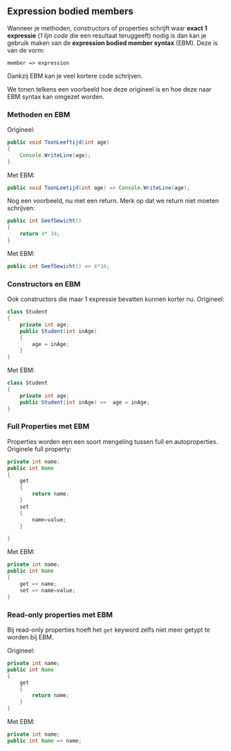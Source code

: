## Expression bodied members

Wanneer je methoden, constructors of properties schrijft waar **exact 1 expressie** (*1 lijn code* die een resultaat teruggeeft) nodig is dan kan je gebruik maken van de **expression bodied member syntax** (EBM). Deze is van de vorm:

<!---{line-numbers:false}--->
```text
member => expression
```

Dankzij EBM kan je veel kortere code schrijven.

We tonen telkens een voorbeeld hoe deze origineel is en hoe deze naar EBM syntax kan omgezet worden.

### Methoden en EBM

Origineel:

```java
public void ToonLeeftijd(int age)
{
    Console.WriteLine(age);
}
```

Met EBM:

```java
public void ToonLeetijd(int age) => Console.WriteLine(age);
```

Nog een voorbeeld, nu met een return. Merk op dat we return niet moeten schrijven:

```java
public int GeefGewicht()
{
    return 4* 34;
}
```

Met EBM:
```java
public int GeefGewicht() => 4*34;
```

### Constructors en EBM
Ook constructors die maar 1 expressie bevatten kunnen korter nu.
Origineel:
```java
class Student
{
    private int age;
    public Student(int inAge)
    {
        age = inAge;
    }
}
```

Met EBM:
```java
class Student
{
    private int age;
    public Student(int inAge) =>  age = inAge;
}
```

### Full Properties met EBM
Properties worden een een soort mengeling tussen full en autoproperties.
Originele full property:
```java
private int name;
public int Name
{
    get
    {
        return name;
    }
    set
    {
        name=value;
    }

}
```

Met EBM:
```java
private int name;
public int Name
{
    get => name;
    set => name=value;
}
```
### Read-only properties met EBM
Bij read-only properties hoeft het ``get`` keyword zelfs niet meer getypt te worden bij EBM.

Origineel:

```java
private int name;
public int Name
{
    get
    {
        return name;
    }
}
```

Met EBM:
```java
private int name;
public int Name => name;
```
